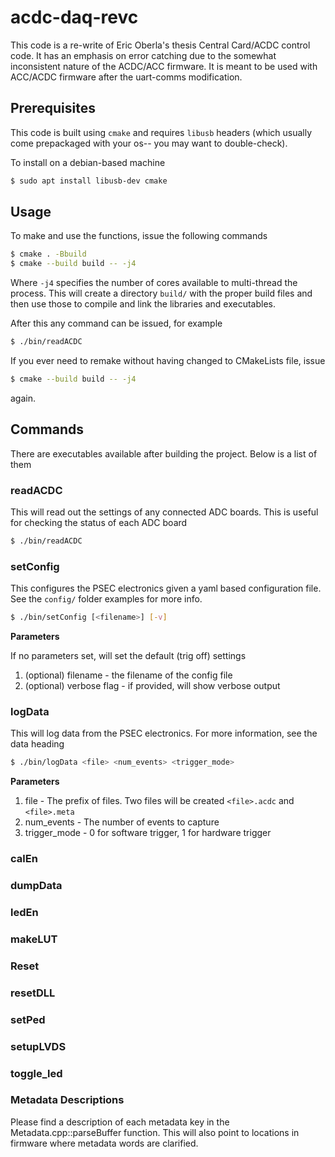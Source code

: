 # acdc-daq-revc
This code is a re-write of Eric Oberla's thesis Central Card/ACDC control code. It has an emphasis on error catching due to the somewhat inconsistent nature of the ACDC/ACC firmware. It is meant to be used with ACC/ACDC firmware after the uart-comms modification. 

## Prerequisites
This code is built using `cmake` and requires `libusb` headers (which usually come prepackaged with your os-- you may want to double-check).

To install on a debian-based machine

```bash
$ sudo apt install libusb-dev cmake
```

## Usage

To make and use the functions, issue the following commands
```bash
$ cmake . -Bbuild
$ cmake --build build -- -j4
```

Where `-j4` specifies the number of cores available to multi-thread the process. This will create a directory `build/` 
with the proper build files and then use those to compile and link the libraries and executables.

After this any command can be issued, for example

```bash
$ ./bin/readACDC
```

If you ever need to remake without having changed to CMakeLists file, issue
```bash
$ cmake --build build -- -j4
```
again.

## Commands

There are executables available after building the project. Below is a list of them

### readACDC
This will read out the settings of any connected ADC boards. This is useful for checking the status of each ADC board
```bash
$ ./bin/readACDC
```

### setConfig
This configures the PSEC electronics given a yaml based configuration file. 
See the `config/` folder examples for more info.

```bash
$ ./bin/setConfig [<filename>] [-v] 
```

**Parameters**

If no parameters set, will set the default (trig off) settings 
1. (optional) filename - the filename of the config file
2. (optional) verbose flag - if provided, will show verbose output

### logData
This will log data from the PSEC electronics. For more information, see the data heading
```bash
$ ./bin/logData <file> <num_events> <trigger_mode>
```
**Parameters**
1. file - The prefix of files. Two files will be created `<file>.acdc` and `<file>.meta`
2. num_events - The number of events to capture
3. trigger_mode - 0 for software trigger, 1 for hardware trigger

### calEn

### dumpData

### ledEn

### makeLUT

### Reset

### resetDLL

### setPed

### setupLVDS

### toggle_led

### Metadata Descriptions
Please find a description of each metadata key in the Metadata.cpp::parseBuffer function. This will also point to locations in firmware where metadata words are clarified. 